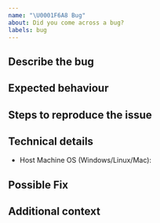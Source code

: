 ```yaml
---
name: "\U0001F6A8 Bug"
about: Did you come across a bug?
labels: bug
---
```


<!--
Thanks for reporting a bug!
-->

## Describe the bug

<!-- Describe your issue, but please be descriptive! Thanks again -->

## Expected behaviour

<!-- A clear and concise description of what you expected to happen. -->

## Steps to reproduce the issue

<!-- include screenshots, logs, code or other info to help explain your problem -->

<!--
1. Go to '...'
2. Click on '....'
3. Scroll down to '....'
4. See error
-->

## Technical details

- Host Machine OS (Windows/Linux/Mac):

## Possible Fix

<!-- Not obligatory, but suggest a fix or reason for the bug -->

## Additional context

<!-- Add any other context about the problem here. -->
